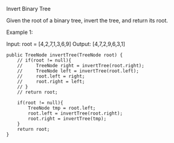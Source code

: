 Invert Binary Tree

Given the root of a binary tree, invert the tree, and return its root.

Example 1:


Input: root = [4,2,7,1,3,6,9]
Output: [4,7,2,9,6,3,1]


    public TreeNode invertTree(TreeNode root) {
        // if(root != null){
        //     TreeNode right = invertTree(root.right);
        //     TreeNode left = invertTree(root.left);
        //     root.left = right;
        //     root.right = left;
        // }
        // return root;
        
        if(root != null){
            TreeNode tmp = root.left;
            root.left = invertTree(root.right);
            root.right = invertTree(tmp);
        }
        return root;
    }
